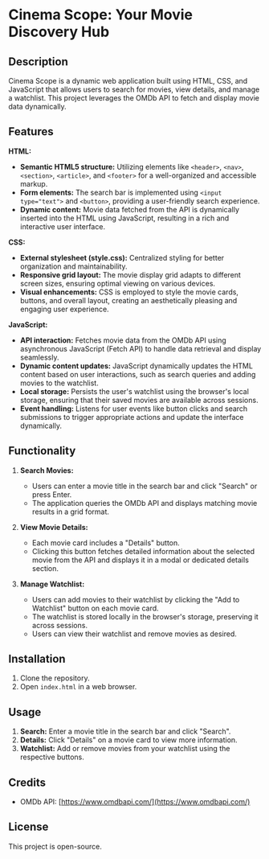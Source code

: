 # Cinema Scope: Your Movie Discovery Hub

## Description

Cinema Scope is a dynamic web application built using HTML, CSS, and JavaScript that allows users to search for movies, view details, and manage a watchlist. This project leverages the OMDb API to fetch and display movie data dynamically.

## Features

**HTML:**

-   **Semantic HTML5 structure:** Utilizing elements like `<header>`, `<nav>`, `<section>`, `<article>`, and `<footer>` for a well-organized and accessible markup.
-   **Form elements:** The search bar is implemented using `<input type="text">` and `<button>`, providing a user-friendly search experience.
-   **Dynamic content:** Movie data fetched from the API is dynamically inserted into the HTML using JavaScript, resulting in a rich and interactive user interface.

**CSS:**

-   **External stylesheet (style.css):**  Centralized styling for better organization and maintainability.
-   **Responsive grid layout:** The movie display grid adapts to different screen sizes, ensuring optimal viewing on various devices.
-   **Visual enhancements:** CSS is employed to style the movie cards, buttons, and overall layout, creating an aesthetically pleasing and engaging user experience.

**JavaScript:**

-   **API interaction:** Fetches movie data from the OMDb API using asynchronous JavaScript (Fetch API) to handle data retrieval and display seamlessly.
-   **Dynamic content updates:**  JavaScript dynamically updates the HTML content based on user interactions, such as search queries and adding movies to the watchlist.
-   **Local storage:** Persists the user's watchlist using the browser's local storage, ensuring that their saved movies are available across sessions.
-   **Event handling:**  Listens for user events like button clicks and search submissions to trigger appropriate actions and update the interface dynamically.

## Functionality

1.  **Search Movies:**
    -   Users can enter a movie title in the search bar and click "Search" or press Enter.
    -   The application queries the OMDb API and displays matching movie results in a grid format.

2.  **View Movie Details:**
    -   Each movie card includes a "Details" button.
    -   Clicking this button fetches detailed information about the selected movie from the API and displays it in a modal or dedicated details section.

3.  **Manage Watchlist:**
    -   Users can add movies to their watchlist by clicking the "Add to Watchlist" button on each movie card.
    -   The watchlist is stored locally in the browser's storage, preserving it across sessions.
    -   Users can view their watchlist and remove movies as desired.

## Installation

1.  Clone the repository.
2.  Open `index.html` in a web browser.

## Usage

1.  **Search:** Enter a movie title in the search bar and click "Search".
2.  **Details:** Click "Details" on a movie card to view more information.
3.  **Watchlist:** Add or remove movies from your watchlist using the respective buttons.

## Credits

-   OMDb API: [https://www.omdbapi.com/](https://www.omdbapi.com/)

## License

This project is open-source. 
